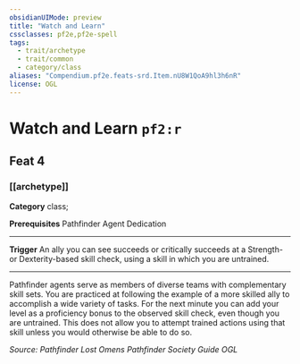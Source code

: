 ```yaml
---
obsidianUIMode: preview
title: "Watch and Learn"
cssclasses: pf2e,pf2e-spell
tags:
  - trait/archetype
  - trait/common
  - category/class
aliases: "Compendium.pf2e.feats-srd.Item.nU8W1QoA9hl3h6nR"
license: OGL
---
```

# Watch and Learn `pf2:r`
## Feat 4
### [[archetype]]

**Category** class; 



**Prerequisites** Pathfinder Agent Dedication
* * *
**Trigger** An ally you can see succeeds or critically succeeds at a Strength- or Dexterity-based skill check, using a skill in which you are untrained.

* * *

Pathfinder agents serve as members of diverse teams with complementary skill sets. You are practiced at following the example of a more skilled ally to accomplish a wide variety of tasks. For the next minute you can add your level as a proficiency bonus to the observed skill check, even though you are untrained. This does not allow you to attempt trained actions using that skill unless you would otherwise be able to do so.

*Source: Pathfinder Lost Omens Pathfinder Society Guide*
*OGL*